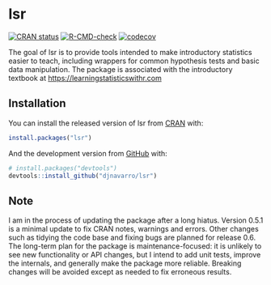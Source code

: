 
<!-- README.md is generated from README.Rmd. Please edit that file -->

# lsr

<!-- badges: start -->

[![CRAN
status](https://www.r-pkg.org/badges/version/lsr)](https://CRAN.R-project.org/package=lsr)
[![R-CMD-check](https://github.com/djnavarro/lsr/workflows/R-CMD-check/badge.svg)](https://github.com/djnavarro/lsr/actions)
[![codecov](https://codecov.io/gh/djnavarro/lsr/branch/master/graph/badge.svg?token=s1TTq8KKia)](https://codecov.io/gh/djnavarro/lsr)
<!-- badges: end -->

The goal of lsr is to provide tools intended to make introductory
statistics easier to teach, including wrappers for common hypothesis
tests and basic data manipulation. The package is associated with the
introductory textbook at <https://learningstatisticswithr.com>

## Installation

You can install the released version of lsr from
[CRAN](https://CRAN.R-project.org) with:

``` r
install.packages("lsr")
```

And the development version from [GitHub](https://github.com/) with:

``` r
# install.packages("devtools")
devtools::install_github("djnavarro/lsr")
```

## Note

I am in the process of updating the package after a long hiatus. Version
0.5.1 is a minimal update to fix CRAN notes, warnings and errors. Other
changes such as tidying the code base and fixing bugs are planned for
release 0.6. The long-term plan for the package is maintenance-focused:
it is unlikely to see new functionality or API changes, but I intend to
add unit tests, improve the internals, and generally make the package
more reliable. Breaking changes will be avoided except as needed to fix
erroneous results.
